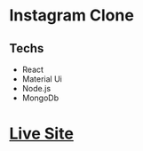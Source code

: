 # Instagram Clone





## Techs
- React
- Material Ui
- Node.js
- MongoDb



# [Live Site](https://instagram-clone-latest-lake.vercel.app/)
